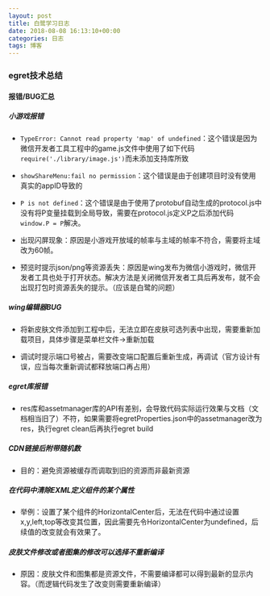 ```yaml
---
layout: post
title: 白鹭学习日志
date: 2018-08-08 16:13:10+00:00
categories: 日志
tags: 博客
---
```


### egret技术总结
#### 报错/BUG汇总

##### 小游戏报错
- `TypeError: Cannot read property 'map' of undefined`：这个错误是因为微信开发者工具工程中的game.js文件中使用了如下代码`require('./library/image.js')`而未添加支持库所致

- `showShareMenu:fail no permission`：这个错误是由于创建项目时没有使用真实的appID导致的

- `P is not defined`：这个错误是由于使用了protobuf自动生成的protocol.js中没有将P变量挂载到全局导致，需要在protocol.js定义P之后添加代码`window.P = P`解决。

- 出现闪屏现象：原因是小游戏开放域的帧率与主域的帧率不符合，需要将主域改为60帧。

- 预览时提示json/png等资源丢失：原因是wing发布为微信小游戏时，微信开发者工具也处于打开状态。解决方法是关闭微信开发者工具后再发布，就不会出现打包时资源丢失的提示。（应该是白鹭的问题）

##### wing编辑器BUG
- 将新皮肤文件添加到工程中后，无法立即在皮肤可选列表中出现，需要重新加载项目，具体步骤是菜单栏文件->重新加载

- 调试时提示端口号被占，需要改变端口配置后重新生成，再调试（官方设计有误，应当每次重新调试都释放端口再占用）

##### egret库报错
- res库和assetmanager库的API有差别，会导致代码实际运行效果与文档（文档相当旧了）不符，如果需要将egretProperties.json中的assetmanager改为res，执行egret clean后再执行egret build

##### CDN链接后附带随机数
- 目的：避免资源被缓存而调取到旧的资源而非最新资源

##### 在代码中清除EXML定义组件的某个属性
- 举例：设置了某个组件的HorizontalCenter后，无法在代码中通过设置x,y,left,top等改变其位置，因此需要先令HorizontalCenter为undefined，后续值的改变就会有效果了。

##### 皮肤文件修改或者图集的修改可以选择不重新编译
- 原因：皮肤文件和图集都是资源文件，不需要编译都可以得到最新的显示内容。（而逻辑代码发生了改变则需要重新编译）
